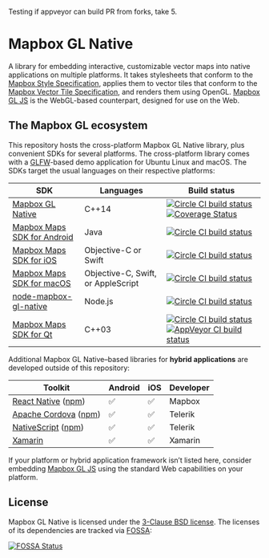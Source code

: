 Testing if appveyor can build PR from forks, take 5.

# Mapbox GL Native

A library for embedding interactive, customizable vector maps into native applications on multiple platforms. It takes stylesheets that conform to the [Mapbox Style Specification](https://github.com/mapbox/mapbox-gl-style-spec/), applies them to vector tiles that conform to the [Mapbox Vector Tile Specification](https://github.com/mapbox/vector-tile-spec), and renders them using OpenGL. [Mapbox GL JS](https://github.com/mapbox/mapbox-gl-js) is the WebGL-based counterpart, designed for use on the Web.

## The Mapbox GL ecosystem

This repository hosts the cross-platform Mapbox GL Native library, plus convenient SDKs for several platforms. The cross-platform library comes with a [GLFW](https://github.com/glfw/glfw)-based demo application for Ubuntu Linux and macOS. The SDKs target the usual languages on their respective platforms:

| SDK                                     | Languages                          | Build status                             |
| --------------------------------------- | ---------------------------------- | ---------------------------------------- |
| [Mapbox GL Native](INSTALL.md)          | C++14                              | [![Circle CI build status](https://circleci.com/gh/mapbox/mapbox-gl-native.svg?style=shield)](https://circleci.com/gh/mapbox/workflows/mapbox-gl-native/tree/master) [![Coverage Status](https://coveralls.io/repos/github/mapbox/mapbox-gl-native/badge.svg?branch=master)](https://coveralls.io/github/mapbox/mapbox-gl-native?branch=master) |
| [Mapbox Maps SDK for Android](platform/android/) | Java                               | [![Circle CI build status](https://circleci.com/gh/mapbox/mapbox-gl-native.svg?style=shield)](https://circleci.com/gh/mapbox/workflows/mapbox-gl-native/tree/master) |
| [Mapbox Maps SDK for iOS](platform/ios/)         | Objective-C or Swift               | [![Circle CI build status](https://circleci.com/gh/mapbox/mapbox-gl-native.svg?style=shield)](https://circleci.com/gh/mapbox/workflows/mapbox-gl-native/tree/master) |
| [Mapbox Maps SDK for macOS](platform/macos/)     | Objective-C, Swift, or AppleScript | [![Circle CI build status](https://circleci.com/gh/mapbox/mapbox-gl-native.svg?style=shield)](https://circleci.com/gh/mapbox/workflows/mapbox-gl-native/tree/master) |
| [node-mapbox-gl-native](platform/node/) | Node.js                            | [![Circle CI build status](https://circleci.com/gh/mapbox/mapbox-gl-native.svg?style=shield)](https://circleci.com/gh/mapbox/workflows/mapbox-gl-native/tree/master) |
| [Mapbox Maps SDK for Qt](platform/qt)            | C++03                              | [![Circle CI build status](https://circleci.com/gh/mapbox/mapbox-gl-native.svg?style=shield)](https://circleci.com/gh/mapbox/workflows/mapbox-gl-native/tree/master) [![AppVeyor CI build status](https://ci.appveyor.com/api/projects/status/3q12kbcooc6df8uc?svg=true)](https://ci.appveyor.com/project/Mapbox/mapbox-gl-native) |

Additional Mapbox GL Native–based libraries for **hybrid applications** are developed outside of this repository:

| Toolkit                                  | Android | iOS | Developer   |
| ---------------------------------------- | --------|-----|------------ |
| [React Native](https://github.com/mapbox/react-native-mapbox-gl/) ([npm](https://www.npmjs.com/package/@mapbox/react-native-mapbox-gl)) | :white_check_mark: | :white_check_mark: | Mapbox |
| [Apache Cordova](http://plugins.telerik.com/cordova/plugin/mapbox/) ([npm](https://www.npmjs.com/package/cordova-plugin-mapbox)) | :white_check_mark: | :white_check_mark: | Telerik |
| [NativeScript](https://market.nativescript.org/plugins/nativescript-mapbox/) ([npm](https://www.npmjs.com/package/nativescript-mapbox/)) | :white_check_mark: | :white_check_mark: | Telerik |
| [Xamarin](https://components.xamarin.com/view/mapboxsdk/) | :white_check_mark: | :white_check_mark: | Xamarin |

If your platform or hybrid application framework isn’t listed here, consider embedding [Mapbox GL JS](https://github.com/mapbox/mapbox-gl-js) using the standard Web capabilities on your platform.

## License

Mapbox GL Native is licensed under the [3-Clause BSD license](LICENSE.md). The licenses of its dependencies are tracked via [FOSSA](https://app.fossa.io/projects/git%2Bhttps%3A%2F%2Fgithub.com%2Fmapbox%2Fmapbox-gl-native):

[![FOSSA Status](https://app.fossa.io/api/projects/git%2Bhttps%3A%2F%2Fgithub.com%2Fmapbox%2Fmapbox-gl-native.svg?type=large)](https://app.fossa.io/projects/git%2Bhttps%3A%2F%2Fgithub.com%2Fmapbox%2Fmapbox-gl-native)
